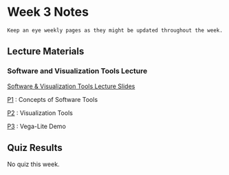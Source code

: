 Week 3 Notes
============================

```{note}
Keep an eye weekly pages as they might be updated throughout the week.
```

## Lecture Materials

### Software and Visualization Tools Lecture
<a href="../resources/inf133_data_viz.pdf">Software & Visualization Tools Lecture Slides</a>

[P1](https://uci.yuja.com/V/Video?v=2131845&node=7971430&a=1160569993&autoplay=1)
: Concepts of Software Tools

[P2](https://uci.yuja.com/V/Video?v=2132775&node=7973430&a=1950270015&autoplay=1)
: Visualization Tools

[P3](https://uci.yuja.com/V/Video?v=2132781&node=7973437&a=741629184&autoplay=1)
: Vega-Lite Demo

## Quiz Results

No quiz this week.
